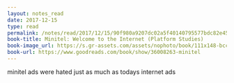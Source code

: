 ```yaml
---
layout: notes_read
date: 2017-12-15
type: read
permalink: /notes/read/2017/12/15/90f980a9207dc02a5f40140795577bdc82e45761.html
book-title: Minitel: Welcome to the Internet (Platform Studies)
book-image_url: https://s.gr-assets.com/assets/nophoto/book/111x148-bcc042a9c91a29c1d680899eff700a03.png
book-url: https://www.goodreads.com/book/show/36008263-minitel
---
```

minitel ads were hated just as much as todays internet ads
